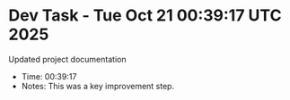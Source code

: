 # Dev Task - Tue Oct 21 00:39:17 UTC 2025
Updated project documentation
- Time: 00:39:17
- Notes: This was a key improvement step.
